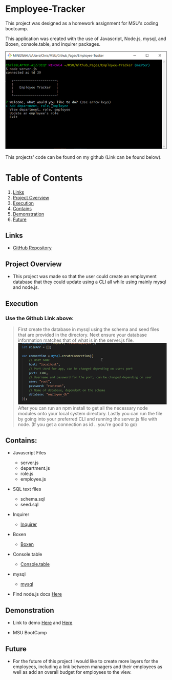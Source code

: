 # Employee-Tracker

This project was designed as a homework assignment for MSU's coding bootcamp. 

This application was created with the use of Javascript, Node.js, mysql, and Boxen, console.table, and inquirer packages.

![ProgramPreview](./assets/images/Main_Menu_Preview.png)

This projects' code can be found on my github (Link can be found below).

# Table of Contents
1. [Links](#Links)
2. [Project Overview](#projectoverview)
3. [Execution](#Execution)
4. [Contains](#Contains)
5. [Demonstration](#Demonstration)
6. [Future](#Future)


## Links

* [GitHub Repository](https://github.com/CMarcano7/Employee-Tracker)

## Project Overview <a name="projectoverview"></a>

* This project was made so that the user could create an employment database that they could update using a CLI all while using mainly mysql and node.js.

## Execution
### Use the Github Link above:
> First create the database in mysql using the schema and seed files that are provided in the directory.
> Next ensure your database information matches that of what is in the server.js file.
![NewNote](./assets/images/Connection_Info.png)
> After you can run an npm install to get all the necessary node modules onto your local system directory.
> Lastly you can run the file by going into your preferred CLI and running the server.js file with node. (If you get a connection as id .. you're good to go)

## Contains: 
* Javascript Files
    * server.js
    * department.js
    * role.js
    * employee.js

* SQL text files
  * schema.sql
  * seed.sql

* Inquirer
    * [Inquirer](https://www.npmjs.com/package/inquirer)

* Boxen
    * [Boxen](https://www.npmjs.com/package/boxen)

* Console.table
    * [Console.table](https://www.npmjs.com/package/console.table)

* mysql
    * [mysql](https://www.npmjs.com/package/mysql)

* Find node.js docs [Here](https://nodejs.org/dist/latest-v14.x/docs/api/)

## Demonstration

* Link to demo [Here](https://drive.google.com/file/d/1Sp9c-vkKKtO352cg74GyReyj3SXtMfXG/view) and [Here]( https://drive.google.com/file/d/1oi4mqH7h2uCmHgp9yLEi_CJZcckCMkr5/view)

* MSU BootCamp

## Future

* For the future of this project I would like to create more layers for the employees, including a link between managers and their employees as well as add an overall budget for employees to the view.